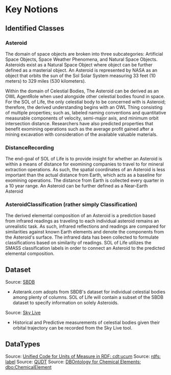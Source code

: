 #  Key Notions
##  Identified Classes

###  Asteroid  
The domain of space objects are broken into three subcategories: Artificial Space Objects, Space Weather Phenomena, and Natural Space Objects.  Asteroids exist as a Natural Space Object where object can be further defined as a masterial object.  An Asteroid is represented by NASA as an object that orbits the sun of the Sol Solar System measuring 33 feet (10 meters) to 329 miles (530 kilometers).

Within the domain of Celestial Bodies, The Asteroid can be derived as an OWL AgentRole when used alongside other celestial bodies found in space.  For the SOL of Life, the only celestial body to be concerned with is Asteroid; therefore, the derived understanding begins with an OWL Thing consisting of multiple properties; such as, labeled naming conventions and quantitative measurable components of velocity, semi-major axis, and minimum orbit intersection distance.  Researchers have also predicted properties that benefit exomining operations such as the average profit gained after a mining excavation with consideration of the available valuable materials.

###  DistanceRecording
The end-goal of SOL of Life is to provide insight for whether an Asteroid is within a means of distance for exomining companies to travel to for mineral extraction operations.  As such, the spatial coordinates of an Asteroid is less important than the actual distance from Earth, which acts as a baseline for exomining operations.  The distance from Earth is collected every quarter in a 10 year range.  An Asteroid can be further defined as a Near-Earth Asteroid

###  AsteroidClassification (rather simply Classification)
The derived elemental composition of an Asteroid is a prediction based from infrared readings as traveling to each individual asteroid remains an unrealistic task.  As such, infrared reflections and readings are compared for similarities against known Earth elements and denote the components from the Asteroid's surface.  The infrared data has been collected to formulate classifications based on similarity of readings.  SOL of Life utilizes the SMASS classification labels in order to connect an Asteroid to the predicted elemental composition.


##  Dataset
Source:  [SBDB](https://ssd.jpl.nasa.gov/tools/sbdb_query.html)  
- Asterank.com adopts from SBDB's dataset for individual celestial bodies among plenty of columns.  SOL of Life will contain a subset of the SBDB dataset to specify information on solely Asteroids.

Source:  [Sky Live](https://theskylive.com/)
- Historical and Predictive measurements of celestial bodies given their orbital trajectory can be recorded from the Sky Live tool.

##  DataTypes
Source:  [Unified Code for Units of Measure in RDF:  cdt:ucum](https://hal.science/hal-01885337/document)
Source: [rdfs: label](https://www.w3.org/2000/01/rdf-schema#label)
Source: [QUDT](https://www.qudt.org/)
Source: [DBOntology for Chemical Elements:  dbo:ChemicalElement](https://dbpedia.org/ontology/ChemicalElement)
